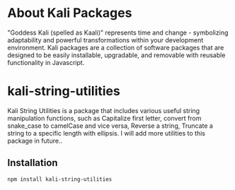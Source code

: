 # About Kali Packages

"Goddess Kali (spelled as Kaali)" represents time and change - symbolizing adaptability and powerful transformations within your development environment. Kali packages are a collection of software packages that are designed to be easily installable, upgradable, and removable with reusable functionality in Javascript.

# kali-string-utilities

Kali String Utilities is a package that includes various useful string manipulation functions, such as Capitalize first letter, convert from snake_case to camelCase and vice versa, Reverse a string, Truncate a string to a specific length with ellipsis. I will add more utilities to this package in future..

## Installation
```bash
npm install kali-string-utilities